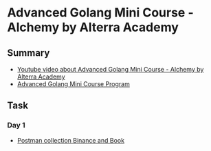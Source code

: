 # Advanced Golang Mini Course - Alchemy by Alterra Academy

## Summary

- [Youtube video about Advanced Golang Mini Course - Alchemy by Alterra Academy](https://www.youtube.com/watch?v=yaC_2pPrmD0&t=3020s)
- [Advanced Golang Mini Course Program](https://academy.alterra.id/advanced-golang-mini-course/)

## Task

### Day 1

- [Postman collection Binance and Book](https://github.com/titan2903/agmc-alterra/tree/master/day_1)
